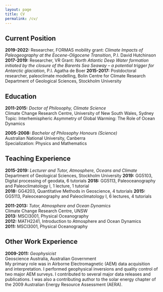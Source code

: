 ```yaml
---
layout: page
title: CV
permalink: /cv/
---
```


## Current Position

**2019-2022:** Researcher, FORMAS mobility grant: *Climate Impacts of Paleogeography at the Eocene-Oligocene Transition*, P.I. David Hutchinson
**2017-2019:** Researcher, VR Grant: *North Atlantic Deep Water formation initiated by the closure of the Barents Sea Seaway – a potential trigger for Antarctic glaciation*, P.I. Agatha de Boer
**2015-2017:** Postdoctoral researcher, paleoclimate modelling, Bolin Centre for Climate Research
Department of Geological Sciences, Stockholm University

## Education

**2011-2015:** *Doctor of Philosophy, Climate Science*  
Climate Change Research Centre, University of New South Wales, Sydney  
Topic: Interhemispheric Asymmetry of Global Warming: The Role of Ocean Dynamics   

**2005-2008:** *Bachelor of Philosophy Honours (Science)*    
Australian National University, Canberra  
Specialization: Physics and Mathematics  

## Teaching Experience

**2015-2019:** *Lecturer and Tutor, Atmosphere, Oceans and Climate*  
Department of Geological Sciences, Stockholm University
**2019:** GG5103, Digital processing of geodata, 6 tutorials
**2018:** GG5113, Paleoceanography and Paleoclimatology I, 1 lecture, 1 tutorial  
**2018:** GG4203, Quantitative Methods in Geoscience, 4 tutorials
**2015:** GG5113, Paleoceanography and Paleoclimatology I, 6 lectures, 4 tutorials 


**2011-2013:** *Tutor, Atmosphere and Ocean Dynamics*   
Climate Change Research Centre, UNSW  
**2013:** MSCI3001, Physical Oceanography  
**2012:** MATH2241, Introduction to Atmosphere and Ocean Dynamics  
**2011:** MSCI3001, Physical Oceanography  

## Other Work Experience

**2009-2011:** *Geophysicist*  
Geoscience Australia, Australian Government  
My primary role was in Airborne Electromagnetic (AEM) data acquisition and interpretation.
I performed geophysical inversions and quality control of two major AEM surveys. I contributed to several major data releases and publications. I was also a contributing author to the solar energy chapter of the 2009 Australian Energy Resource Assessment (AERA).

